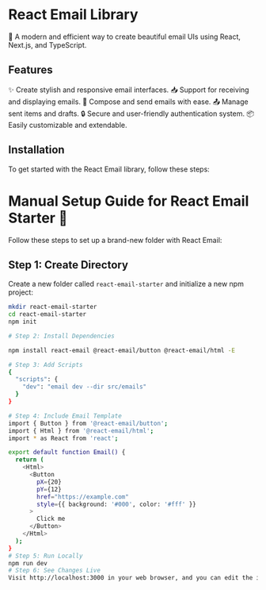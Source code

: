 # React Email Library

📧 A modern and efficient way to create beautiful email UIs using React, Next.js, and TypeScript.

## Features

✨ Create stylish and responsive email interfaces.
📥 Support for receiving and displaying emails.
💌 Compose and send emails with ease.
📤 Manage sent items and drafts.
🔒 Secure and user-friendly authentication system.
📦 Easily customizable and extendable.

## Installation

To get started with the React Email library, follow these steps:

# Manual Setup Guide for React Email Starter 🚀

Follow these steps to set up a brand-new folder with React Email:

## Step 1: Create Directory

Create a new folder called `react-email-starter` and initialize a new npm project:

```bash
mkdir react-email-starter
cd react-email-starter
npm init

# Step 2: Install Dependencies

npm install react-email @react-email/button @react-email/html -E

# Step 3: Add Scripts
{
  "scripts": {
    "dev": "email dev --dir src/emails"
  }
}

# Step 4: Include Email Template
import { Button } from '@react-email/button';
import { Html } from '@react-email/html';
import * as React from 'react';

export default function Email() {
  return (
    <Html>
      <Button
        pX={20}
        pY={12}
        href="https://example.com"
        style={{ background: '#000', color: '#fff' }}
      >
        Click me
      </Button>
    </Html>
  );
}
# Step 5: Run Locally
npm run dev
# Step 6: See Changes Live
Visit http://localhost:3000 in your web browser, and you can edit the index.tsx file to see the changes live.
